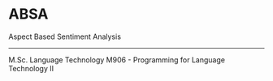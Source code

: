 # ABSA
Aspect Based Sentiment Analysis
___
M.Sc. Language Technology
M906 - Programming for Language Technology II 